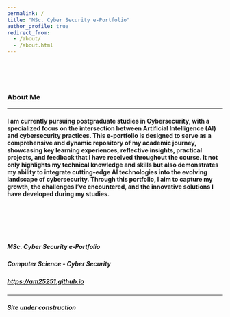 ```yaml
---
permalink: /
title: "MSc. Cyber Security e‑Portfolio"
author_profile: true
redirect_from: 
  - /about/
  - /about.html
---
```


<br>
<br>
<br>


### About Me
------
#### I am currently pursuing postgraduate studies in Cybersecurity, with a specialized focus on the intersection between Artificial Intelligence (AI) and cybersecurity practices. This e-portfolio is designed to serve as a comprehensive and dynamic repository of my academic journey, showcasing key learning experiences, reflective insights, practical projects, and feedback that I have received throughout the course. It not only highlights my technical knowledge and skills but also demonstrates my ability to integrate cutting-edge AI technologies into the evolving landscape of cybersecurity. Through this portfolio, I aim to capture my growth, the challenges I’ve encountered, and the innovative solutions I have developed during my studies.

<br>
<br>
<br>
<br>

##### MSc. Cyber Security e‑Portfolio
##### Computer Science - Cyber Security
##### https://am25251.github.io
------
##### Site under construction
